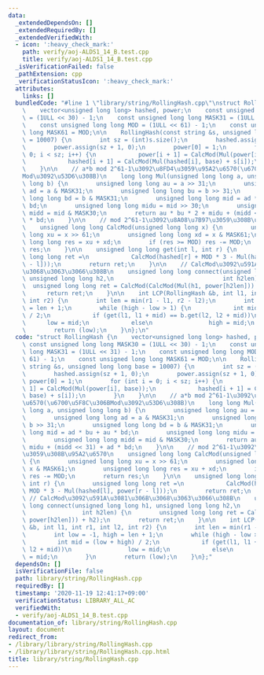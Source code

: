 ```yaml
---
data:
  _extendedDependsOn: []
  _extendedRequiredBy: []
  _extendedVerifiedWith:
  - icon: ':heavy_check_mark:'
    path: verify/aoj-ALDS1_14_B.test.cpp
    title: verify/aoj-ALDS1_14_B.test.cpp
  _isVerificationFailed: false
  _pathExtension: cpp
  _verificationStatusIcon: ':heavy_check_mark:'
  attributes:
    links: []
  bundledCode: "#line 1 \"library/string/RollingHash.cpp\"\nstruct RollingHash {\n\
    \    vector<unsigned long long> hashed, power;\n    const unsigned long long MASK30\
    \ = (1ULL << 30) - 1;\n    const unsigned long long MASK31 = (1ULL << 31) - 1;\n\
    \    const unsigned long long MOD = (1ULL << 61) - 1;\n    const unsigned long\
    \ long MASK61 = MOD;\n\n    RollingHash(const string &s, unsigned long long base\
    \ = 10007) {\n        int sz = (int)s.size();\n        hashed.assign(sz + 1, 0);\n\
    \        power.assign(sz + 1, 0);\n        power[0] = 1;\n        for (int i =\
    \ 0; i < sz; i++) {\n            power[i + 1] = CalcMod(Mul(power[i], base));\n\
    \            hashed[i + 1] = CalcMod(Mul(hashed[i], base) + s[i]);\n        }\n\
    \    }\n\n    // a*b mod 2^61-1\u3092\u8FD4\u3059\u95A2\u6570(\u6700\u5F8C\u306B\
    Mod\u3092\u53D6\u308B)\n    long long Mul(unsigned long long a, unsigned long\
    \ long b) {\n        unsigned long long au = a >> 31;\n        unsigned long long\
    \ ad = a & MASK31;\n        unsigned long long bu = b >> 31;\n        unsigned\
    \ long long bd = b & MASK31;\n        unsigned long long mid = ad * bu + au *\
    \ bd;\n        unsigned long long midu = mid >> 30;\n        unsigned long long\
    \ midd = mid & MASK30;\n        return au * bu * 2 + midu + (midd << 31) + ad\
    \ * bd;\n    }\n\n    // mod 2^61-1\u3092\u8A08\u7B97\u3059\u308B\u95A2\u6570\n\
    \    unsigned long long CalcMod(unsigned long long x) {\n        unsigned long\
    \ long xu = x >> 61;\n        unsigned long long xd = x & MASK61;\n        unsigned\
    \ long long res = xu + xd;\n        if (res >= MOD) res -= MOD;\n        return\
    \ res;\n    }\n\n    unsigned long long get(int l, int r) {\n        unsigned\
    \ long long ret =\n            CalcMod(hashed[r] + MOD * 3 - Mul(hashed[l], power[r\
    \ - l]));\n        return ret;\n    }\n\n    // CalcMod\u3092\u591A\u3081\u306B\
    \u3068\u3063\u3066\u308B\n    unsigned long long connect(unsigned long long h1,\
    \ unsigned long long h2,\n                               int h2len) {\n      \
    \  unsigned long long ret = CalcMod(CalcMod(Mul(h1, power[h2len])) + h2);\n  \
    \      return ret;\n    }\n\n    int LCP(RollingHash &b, int l1, int r1, int l2,\
    \ int r2) {\n        int len = min(r1 - l1, r2 - l2);\n        int low = -1, high\
    \ = len + 1;\n        while (high - low > 1) {\n            int mid = (low + high)\
    \ / 2;\n            if (get(l1, l1 + mid) == b.get(l2, l2 + mid))\n          \
    \      low = mid;\n            else\n                high = mid;\n        }\n\
    \        return (low);\n    }\n};\n"
  code: "struct RollingHash {\n    vector<unsigned long long> hashed, power;\n   \
    \ const unsigned long long MASK30 = (1ULL << 30) - 1;\n    const unsigned long\
    \ long MASK31 = (1ULL << 31) - 1;\n    const unsigned long long MOD = (1ULL <<\
    \ 61) - 1;\n    const unsigned long long MASK61 = MOD;\n\n    RollingHash(const\
    \ string &s, unsigned long long base = 10007) {\n        int sz = (int)s.size();\n\
    \        hashed.assign(sz + 1, 0);\n        power.assign(sz + 1, 0);\n       \
    \ power[0] = 1;\n        for (int i = 0; i < sz; i++) {\n            power[i +\
    \ 1] = CalcMod(Mul(power[i], base));\n            hashed[i + 1] = CalcMod(Mul(hashed[i],\
    \ base) + s[i]);\n        }\n    }\n\n    // a*b mod 2^61-1\u3092\u8FD4\u3059\u95A2\
    \u6570(\u6700\u5F8C\u306BMod\u3092\u53D6\u308B)\n    long long Mul(unsigned long\
    \ long a, unsigned long long b) {\n        unsigned long long au = a >> 31;\n\
    \        unsigned long long ad = a & MASK31;\n        unsigned long long bu =\
    \ b >> 31;\n        unsigned long long bd = b & MASK31;\n        unsigned long\
    \ long mid = ad * bu + au * bd;\n        unsigned long long midu = mid >> 30;\n\
    \        unsigned long long midd = mid & MASK30;\n        return au * bu * 2 +\
    \ midu + (midd << 31) + ad * bd;\n    }\n\n    // mod 2^61-1\u3092\u8A08\u7B97\
    \u3059\u308B\u95A2\u6570\n    unsigned long long CalcMod(unsigned long long x)\
    \ {\n        unsigned long long xu = x >> 61;\n        unsigned long long xd =\
    \ x & MASK61;\n        unsigned long long res = xu + xd;\n        if (res >= MOD)\
    \ res -= MOD;\n        return res;\n    }\n\n    unsigned long long get(int l,\
    \ int r) {\n        unsigned long long ret =\n            CalcMod(hashed[r] +\
    \ MOD * 3 - Mul(hashed[l], power[r - l]));\n        return ret;\n    }\n\n   \
    \ // CalcMod\u3092\u591A\u3081\u306B\u3068\u3063\u3066\u308B\n    unsigned long\
    \ long connect(unsigned long long h1, unsigned long long h2,\n               \
    \                int h2len) {\n        unsigned long long ret = CalcMod(CalcMod(Mul(h1,\
    \ power[h2len])) + h2);\n        return ret;\n    }\n\n    int LCP(RollingHash\
    \ &b, int l1, int r1, int l2, int r2) {\n        int len = min(r1 - l1, r2 - l2);\n\
    \        int low = -1, high = len + 1;\n        while (high - low > 1) {\n   \
    \         int mid = (low + high) / 2;\n            if (get(l1, l1 + mid) == b.get(l2,\
    \ l2 + mid))\n                low = mid;\n            else\n                high\
    \ = mid;\n        }\n        return (low);\n    }\n};"
  dependsOn: []
  isVerificationFile: false
  path: library/string/RollingHash.cpp
  requiredBy: []
  timestamp: '2020-11-19 12:41:17+09:00'
  verificationStatus: LIBRARY_ALL_AC
  verifiedWith:
  - verify/aoj-ALDS1_14_B.test.cpp
documentation_of: library/string/RollingHash.cpp
layout: document
redirect_from:
- /library/library/string/RollingHash.cpp
- /library/library/string/RollingHash.cpp.html
title: library/string/RollingHash.cpp
---
```


